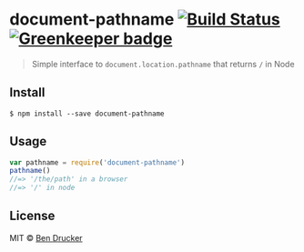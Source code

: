 # document-pathname [![Build Status](https://travis-ci.org/bendrucker/document-pathname.svg?branch=master)](https://travis-ci.org/bendrucker/document-pathname) [![Greenkeeper badge](https://badges.greenkeeper.io/bendrucker/document-pathname.svg)](https://greenkeeper.io/)

> Simple interface to `document.location.pathname` that returns `/` in Node


## Install

```
$ npm install --save document-pathname
```


## Usage

```js
var pathname = require('document-pathname')
pathname()
//=> '/the/path' in a browser
//=> '/' in node
```

## License

MIT © [Ben Drucker](http://bendrucker.me)
